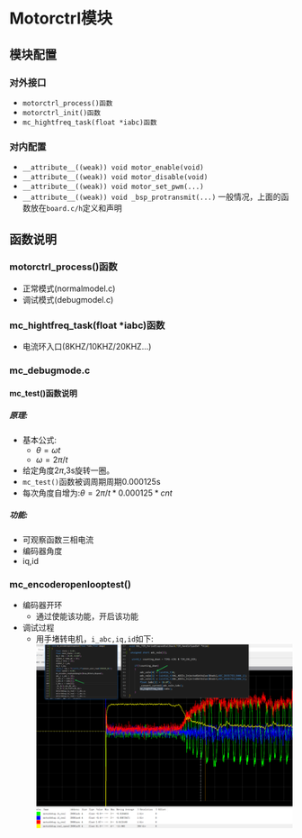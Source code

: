 
# Motorctrl模块
## 模块配置
### 对外接口
-   `motorctrl_process()函数`
-   `motorctrl_init()函数`
-   `mc_hightfreq_task(float *iabc)函数`
### 对内配置
- `__attribute__((weak)) void motor_enable(void)`
- `__attribute__((weak)) void motor_disable(void)`
- `__attribute__((weak)) void motor_set_pwm(...)`
- `__attribute__((weak)) void _bsp_protransmit(...)`
一般情况，上面的函数放在`board.c/h`定义和声明

## 函数说明
### motorctrl_process()函数
- 正常模式(normalmodel.c)
- 调试模式(debugmodel.c)
### mc_hightfreq_task(float *iabc)函数
- 电流环入口(8KHZ/10KHZ/20KHZ...)

### mc_debugmode.c
#### mc_test()函数说明

##### 原理:
- 基本公式:
    - $\theta = \omega t$
    - $\omega = 2 \pi /t$
- 给定角度$2\pi$,3s旋转一圈。
- `mc_test()`函数被调周期周期0.000125s
- 每次角度自增为:$\theta = 2\pi/t * 0.000125 * cnt$

##### 功能:
- 可观察函数三相电流
- 编码器角度
- iq,id
### mc_encoderopenlooptest()
- 编码器开环
    - 通过使能该功能，开启该功能
- 调试过程
    - 用手堵转电机，`i_abc,iq,id`如下:
![](./images/编码器开环效果图.png)



